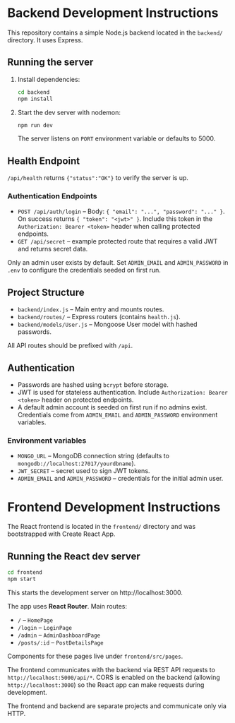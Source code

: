 # Backend Development Instructions

This repository contains a simple Node.js backend located in the `backend/` directory. It uses Express.

## Running the server

1. Install dependencies:
   ```bash
   cd backend
   npm install
   ```
2. Start the dev server with nodemon:
   ```bash
   npm run dev
   ```
   The server listens on `PORT` environment variable or defaults to 5000.

## Health Endpoint

`/api/health` returns `{"status":"OK"}` to verify the server is up.

### Authentication Endpoints

- `POST /api/auth/login` – Body: `{ "email": "...", "password": "..." }`. On success returns `{ "token": "<jwt>" }`. Include this token in the `Authorization: Bearer <token>` header when calling protected endpoints.
- `GET /api/secret` – example protected route that requires a valid JWT and returns secret data.

Only an admin user exists by default. Set `ADMIN_EMAIL` and `ADMIN_PASSWORD` in `.env` to configure the credentials seeded on first run.

## Project Structure

- `backend/index.js` – Main entry and mounts routes.
- `backend/routes/` – Express routers (contains `health.js`).
- `backend/models/User.js` – Mongoose User model with hashed passwords.

All API routes should be prefixed with `/api`.

## Authentication

- Passwords are hashed using `bcrypt` before storage.
- JWT is used for stateless authentication. Include `Authorization: Bearer <token>` header on protected endpoints.
- A default admin account is seeded on first run if no admins exist. Credentials come from `ADMIN_EMAIL` and `ADMIN_PASSWORD` environment variables.

### Environment variables

- `MONGO_URL` – MongoDB connection string (defaults to `mongodb://localhost:27017/yourdbname`).
- `JWT_SECRET` – secret used to sign JWT tokens.
- `ADMIN_EMAIL` and `ADMIN_PASSWORD` – credentials for the initial admin user.


# Frontend Development Instructions

The React frontend is located in the `frontend/` directory and was bootstrapped with Create React App.

## Running the React dev server

```bash
cd frontend
npm start
```

This starts the development server on http://localhost:3000.

The app uses **React Router**. Main routes:
- `/` – `HomePage`
- `/login` – `LoginPage`
- `/admin` – `AdminDashboardPage`
- `/posts/:id` – `PostDetailsPage`

Components for these pages live under `frontend/src/pages`.

The frontend communicates with the backend via REST API requests to `http://localhost:5000/api/*`. CORS is enabled on the backend (allowing `http://localhost:3000`) so the React app can make requests during development.

The frontend and backend are separate projects and communicate only via HTTP.
